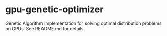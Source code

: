 # gpu-genetic-optimizer
Genetic Algorithm implementation for solving optimal distribution problems on GPUs. See README.md for details.
